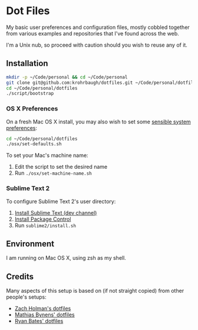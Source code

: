 # Dot Files 

My basic user preferences and configuration files, mostly cobbled together from
various examples and repositories that I've found across the web.

I'm a Unix nub, so proceed with caution should you wish to reuse any of it.

## Installation

```sh
mkdir -p ~/Code/personal && cd ~/Code/personal
git clone git@github.com:krohrbaugh/dotfiles.git ~/Code/personal/dotfiles
cd ~/Code/personal/dotfiles
./script/bootstrap
```

### OS X Preferences

On a fresh Mac OS X install, you may also wish to set some 
[sensible system preferences][0]:

```sh
cd ~/Code/personal/dotfiles
./osx/set-defaults.sh
```

To set your Mac's machine name:

1. Edit the script to set the desired name
1. Run `./osx/set-machine-name.sh`

### Sublime Text 2

To configure Sublime Text 2's user directory:

1. [Install Sublime Text (dev channel)][2]
1. [Install Package Control][3]
1. Run `sublime2/install.sh`

## Environment
I am running on Mac OS X, using zsh as my shell.

## Credits

Many aspects of this setup is based on (if not straight copied) from other people's setups:

 - [Zach Holman's dotfiles][4]
 - [Mathias Bynens' dotfiles][0]
 - [Ryan Bates' dotfiles][1]

[0]: https://github.com/mathiasbynens/dotfiles
[1]: https://github.com/ryanb/dotfiles/
[2]: http://www.sublimetext.com/dev
[3]: http://wbond.net/sublime_packages/package_control/installation
[4]: https://github.com/holman/dotfiles/
